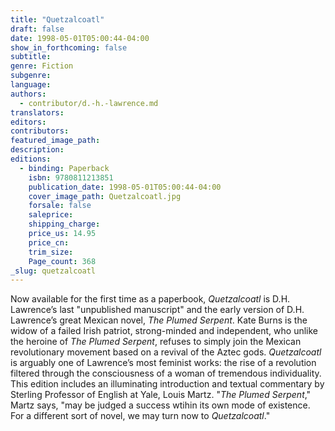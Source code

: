 ```yaml
---
title: "Quetzalcoatl"
draft: false
date: 1998-05-01T05:00:44-04:00
show_in_forthcoming: false
subtitle:
genre: Fiction
subgenre:
language:
authors:
  - contributor/d.-h.-lawrence.md
translators:
editors:
contributors:
featured_image_path:
description:
editions:
  - binding: Paperback
    isbn: 9780811213851
    publication_date: 1998-05-01T05:00:44-04:00
    cover_image_path: Quetzalcoatl.jpg
    forsale: false
    saleprice:
    shipping_charge:
    price_us: 14.95
    price_cn:
    trim_size:
    Page_count: 368
_slug: quetzalcoatl
---
```


Now available for the first time as a paperbook, _Quetzalcoatl_ is D.H. Lawrence’s last "unpublished manuscript" and the early version of D.H. Lawrence’s great Mexican novel, _The Plumed Serpent_. Kate Burns is the widow of a failed Irish patriot, strong-minded and independent, who unlike the heroine of _The Plumed Serpent_, refuses to simply join the Mexican revolutionary movement based on a revival of the Aztec gods. _Quetzalcoatl_ is arguably one of Lawrence’s most feminist works: the rise of a revolution filtered through the consciousness of a woman of tremendous individuality. This edition includes an illuminating introduction and textual commentary by Sterling Professor of English at Yale, Louis Martz. "_The Plumed Serpent_," Martz says, "may be judged a success wtihin its own mode of existence. For a different sort of novel, we may turn now to _Quetzalcoatl_."

